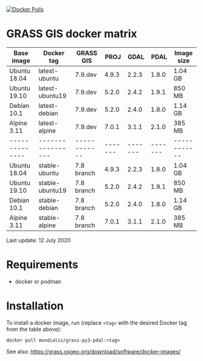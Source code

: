 [![Docker Pulls](https://img.shields.io/docker/pulls/mundialis/grass-py3-pdal.svg)](https://grass.osgeo.org/download/software/docker-images/)

# GRASS GIS docker matrix

| Base image   | Docker tag      | GRASS GIS  | PROJ  | GDAL  | PDAL  | Image size |
|--------------|-----------------|------------|-------|-------|-------|------------|
| Ubuntu 18.04 | latest-ubuntu   | 7.9.dev    | 4.9.3 | 2.2.3 | 1.8.0 | 1.04 GB    |
| Ubuntu 19.10 | latest-ubuntu19 | 7.9.dev    | 5.2.0 | 2.4.2 | 1.9.1 |  850 MB    |
| Debian 10.1  | latest-debian   | 7.9.dev    | 5.2.0 | 2.4.0 | 1.8.0 | 1.14 GB    |
| Alpine 3.11  | latest-alpine   | 7.9.dev    | 7.0.1 | 3.1.1 | 2.1.0 |  385 MB    |
|--------------|-----------------|------------|-------|-------|-------|------------|
| Ubuntu 18.04 | stable-ubuntu   | 7.8 branch | 4.9.3 | 2.2.3 | 1.8.0 | 1.04 GB    |
| Ubuntu 19.10 | stable-ubuntu19 | 7.8 branch | 5.2.0 | 2.4.2 | 1.9.1 |  850 MB    |
| Debian 10.1  | stable-debian   | 7.8 branch | 5.2.0 | 2.4.0 | 1.8.0 | 1.14 GB    |
| Alpine 3.11  | stable-alpine   | 7.8 branch | 7.0.1 | 3.1.1 | 2.1.0 |  385 MB    |

Last update: 12 July 2020

# Requirements

 * docker or podman

# Installation

To install a docker image, run (replace `<tag>` with the desired Docker tag from the table above):

```
docker pull mundialis/grass-py3-pdal:<tag>
```

See also: https://grass.osgeo.org/download/software/docker-images/
